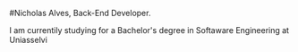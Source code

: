 #Nicholas Alves, Back-End Developer.

I am currentily studying for a Bachelor's degree in Softaware Engineering at Uniasselvi

